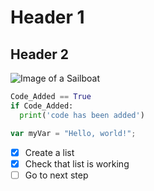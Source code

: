 # Header 1
## Header 2

![Image of a Sailboat](https://images.squarespace-cdn.com/content/v1/54603675e4b0ca233d41344f/1547844570146-X5IDZON2XHGHGJMXBN2Z/Santa+Cruz+70+Westerly+2018+Pacific+Cup.jpg)

``` python
Code_Added == True
if Code_Added:
  print('code has been added')
```

``` javascript
var myVar = "Hello, world!";
```

- [x] Create a list
- [x] Check that list is working
- [ ] Go to next step
